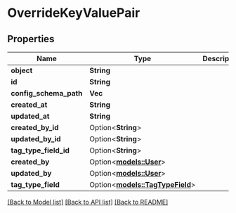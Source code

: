 # OverrideKeyValuePair

## Properties

Name | Type | Description | Notes
------------ | ------------- | ------------- | -------------
**object** | **String** |  | 
**id** | **String** |  | 
**config_schema_path** | **Vec<String>** |  | 
**created_at** | **String** |  | 
**updated_at** | **String** |  | 
**created_by_id** | Option<**String**> |  | 
**updated_by_id** | Option<**String**> |  | 
**tag_type_field_id** | Option<**String**> |  | 
**created_by** | Option<[**models::User**](User.md)> |  | 
**updated_by** | Option<[**models::User**](User.md)> |  | 
**tag_type_field** | Option<[**models::TagTypeField**](TagTypeField.md)> |  | 

[[Back to Model list]](../README.md#documentation-for-models) [[Back to API list]](../README.md#documentation-for-api-endpoints) [[Back to README]](../README.md)


